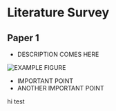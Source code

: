 # Literature Survey

## Paper 1

- DESCRIPTION COMES HERE

![EXAMPLE FIGURE](https://media.gettyimages.com/photos/subway-train-approaching-elevated-subway-station-in-queens-new-york-picture-id974704892?s=2048x2048)

- IMPORTANT POINT
- ANOTHER IMPORTANT POINT

hi test
